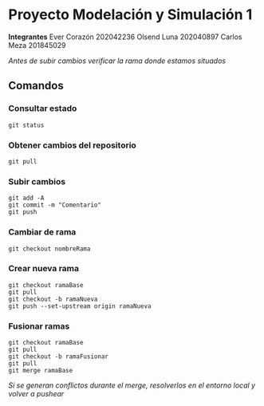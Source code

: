 # Proyecto Modelación y Simulación 1
**Integrantes**
Ever Corazón 202042236
Olsend Luna 202040897
Carlos Meza 201845029

*Antes de subir cambios verificar la rama donde estamos situados*

## Comandos
### Consultar estado 
```
git status
```
### Obtener cambios del repositorio
```
git pull
```
### Subir cambios
```
git add -A
git commit -m "Comentario"
git push
```
### Cambiar de rama
```
git checkout nombreRama
```
### Crear nueva rama
```
git checkout ramaBase
git pull
git checkout -b ramaNueva
git push --set-upstream origin ramaNueva
```
### Fusionar ramas
```
git checkout ramaBase
git pull
git checkout -b ramaFusionar
git pull
git merge ramaBase
```

*Si se generan conflictos durante el merge, resolverlos en el entorno local y volver a pushear*
